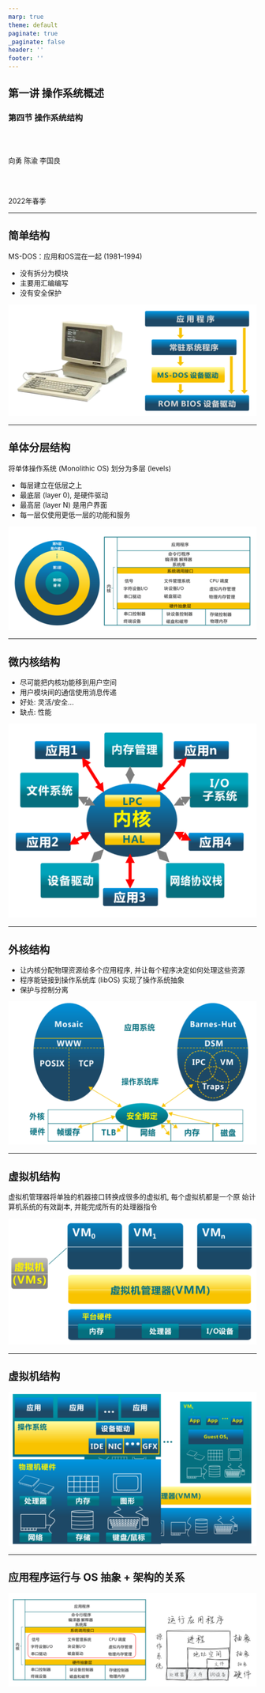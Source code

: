 ```yaml
---
marp: true
theme: default
paginate: true
_paginate: false
header: ''
footer: ''
---
```


<!-- theme: gaia -->
<!-- page_number: true -->
<!-- _class: lead -->

## 第一讲 操作系统概述

### 第四节 操作系统结构

<br>
<br>

向勇 陈渝 李国良 

<br>
<br>

2022年春季

---
## 简单结构
MS-DOS：应用和OS混在一起 (1981–1994)
- 没有拆分为模块
- 主要用汇编编写
- 没有安全保护

![bg right 100%](./figs/msdos.png)


---
## 单体分层结构
将单体操作系统 (Monolithic OS) 划分为多层 (levels)
- 每层建立在低层之上
- 最底层 (layer 0), 是硬件驱动
- 最高层 (layer N) 是用户界面
- 每一层仅使用更低一层的功能和服务

![bg right 100%](./figs/multi-level-os-arch.png)


---
## 微内核结构
- 尽可能把内核功能移到用户空间
- 用户模块间的通信使用消息传递
- 好处: 灵活/安全...
- 缺点: 性能

![bg right:45% 100%](./figs/microkernel-arch.png)

---
## 外核结构
- 让内核分配物理资源给多个应用程序, 并让每个程序决定如何处理这些资源
- 程序能链接到操作系统库 (libOS) 实现了操作系统抽象
- 保护与控制分离

![bg right:45% 100%](./figs/exokernel-arch.png)


---
## 虚拟机结构
虚拟机管理器将单独的机器接口转换成很多的虚拟机, 每个虚拟机都是一个原
始计算机系统的有效副本, 并能完成所有的处理器指令

![bg right:45% 100%](./figs/vmm-arch.png)

---
## 虚拟机结构


![bg 60%](./figs/vmm-arch-view.png)

---
## 应用程序运行与 OS 抽象 + 架构的关系

![bg 90%](./figs/os-env.png)
